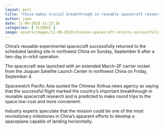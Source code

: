 ```yaml
---
layout: post
title: "China makes crucial breakthrough in reusable spacecraft research"
author: jane 
date: 11-09-2020 11:13:36 
categories: [ SCIENCE ] 
image: assets/images/11-09-2020/chinese-spacecraft-returns-successfully-.jpg
---
```

China’s reusable experimental spacecraft successfully returned to the scheduled landing site in northwest China on Sunday, September 6 after a two-day in-orbit operation.

The spacecraft was launched with an extended March-2F carrier rocket from the Jiuquan Satellite Launch Center in northwest China on Friday, September 4.

Spacewatch Pacific Asia quoted the Chinese Xinhua news agency as saying that the successful flight marked the country’s important breakthrough in reusable spacecraft research and is predicted to make round trips to the space low-cost and more convenient.

Industry experts speculate that the mission could be one of the most revolutionary milestones in China’s apparent efforts to develop a spaceplane capable of landing horizontally.